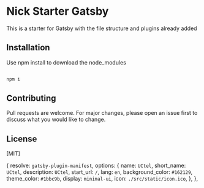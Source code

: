 # Nick Starter Gatsby

This is a starter for Gatsby with the file structure and plugins already added

## Installation

Use npm install to download the node_modules

```bash

npm i

```

## Contributing

Pull requests are welcome. For major changes, please open an issue first to discuss what you would like to change.

## License

[MIT]

{
resolve: `gatsby-plugin-manifest`,
options: {
name: `UCtel`,
short_name: `UCtel`,
description: `UCtel`,
start_url: `/`,
lang: `en`,
background_color: `#162129`,
theme_color: `#1bbc9b`,
display: `minimal-ui`,
icon: `./src/static/icon.ico`,
},
},
